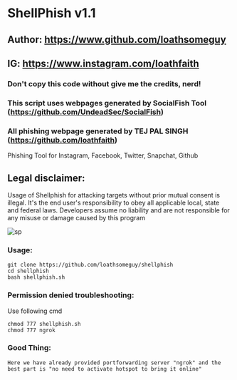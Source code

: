 # ShellPhish v1.1
## Author: https://www.github.com/loathsomeguy
## IG: https://www.instagram.com/loathfaith
### Don't copy this code without give me the credits, nerd! 
### This script uses webpages generated by SocialFish Tool (https://github.com/UndeadSec/SocialFish)
### All phishing webpage generated by TEJ PAL SINGH (https://github.com/loathfaith)

Phishing Tool for Instagram, Facebook, Twitter, Snapchat, Github

## Legal disclaimer:
Usage of Shellphish for attacking targets without prior mutual consent is illegal. It's the end user's responsibility to obey all applicable local, state and federal laws. Developers assume no liability and are not responsible for any misuse or damage caused by this program 

![sp](https://spportcovid19patient.000webhostapp.com/shellphish.png)

### Usage:
```
git clone https://github.com/loathsomeguy/shellphish
cd shellphish
bash shellphish.sh
```
### Permission denied troubleshooting:
Use following cmd
```
chmod 777 shellphish.sh
chmod 777 ngrok
```
### Good Thing:
```
Here we have already provided portforwarding server "ngrok" and the best part is "no need to activate hotspot to bring it online"
```
